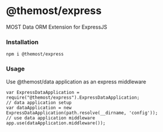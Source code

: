 # @themost/express
MOST Data ORM Extension for ExpressJS

### Installation

    npm i @themost/express
    
### Usage

Use @themost/data application as an express middleware

    var ExpressDataApplication = require("@themost/express").ExpressDataApplication;
    // data application setup
    var dataApplication = new ExpressDataApplication(path.resolve(__dirname, 'config'));
    // use data application middleware
    app.use(dataApplication.middleware());
    
